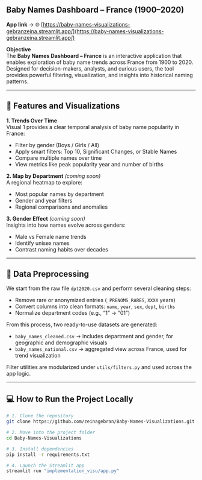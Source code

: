 ## Baby Names Dashboard – France (1900–2020)

**App link** → 🌐 [https://baby-names-visualizations-gebranzeina.streamlit.app/](https://baby-names-visualizations-gebranzeina.streamlit.app/)

**Objective**  
The **Baby Names Dashboard – France** is an interactive application that enables exploration of baby name trends across France from 1900 to 2020. Designed for decision-makers, analysts, and curious users, the tool provides powerful filtering, visualization, and insights into historical naming patterns.

---

## 🚀 Features and Visualizations

**1. Trends Over Time**  
Visual 1 provides a clear temporal analysis of baby name popularity in France:
- Filter by gender (Boys / Girls / All)
- Apply smart filters: Top 10, Significant Changes, or Stable Names
- Compare multiple names over time
- View metrics like peak popularity year and number of births

**2. Map by Department** *(coming soon)*  
A regional heatmap to explore:
- Most popular names by department
- Gender and year filters
- Regional comparisons and anomalies

**3. Gender Effect** *(coming soon)*  
Insights into how names evolve across genders:
- Male vs Female name trends
- Identify unisex names
- Contrast naming habits over decades

---

## 🧹 Data Preprocessing

We start from the raw file `dpt2020.csv` and perform several cleaning steps:
- Remove rare or anonymized entries (`_PRENOMS_RARES`, `XXXX` years)
- Convert columns into clean formats: `name`, `year`, `sex`, `dept`, `births`
- Normalize department codes (e.g., “1” → “01”)

From this process, two ready-to-use datasets are generated:
- `baby_names_cleaned.csv` → includes department and gender, for geographic and demographic visuals
- `baby_names_national.csv` → aggregated view across France, used for trend visualization

Filter utilities are modularized under `utils/filters.py` and used across the app logic.

---

## 💻 How to Run the Project Locally

```bash
# 1. Clone the repository
git clone https://github.com/zeinagebran/Baby-Names-Visualizations.git

# 2. Move into the project folder
cd Baby-Names-Visualizations

# 3. Install dependencies
pip install -r requirements.txt

# 4. Launch the Streamlit app
streamlit run "implementation_visu/app.py"
